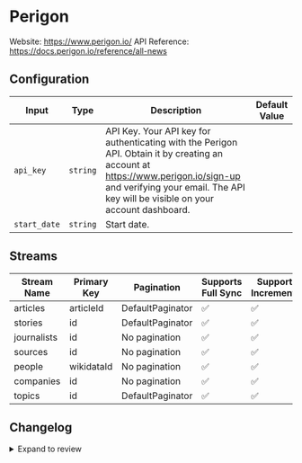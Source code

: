 # Perigon
Website: https://www.perigon.io/
API Reference: https://docs.perigon.io/reference/all-news

## Configuration

| Input | Type | Description | Default Value |
|-------|------|-------------|---------------|
| `api_key` | `string` | API Key. Your API key for authenticating with the Perigon API. Obtain it by creating an account at https://www.perigon.io/sign-up and verifying your email. The API key will be visible on your account dashboard. |  |
| `start_date` | `string` | Start date.  |  |

## Streams
| Stream Name | Primary Key | Pagination | Supports Full Sync | Supports Incremental |
|-------------|-------------|------------|---------------------|----------------------|
| articles | articleId | DefaultPaginator | ✅ |  ✅  |
| stories | id | DefaultPaginator | ✅ |  ✅  |
| journalists | id | No pagination | ✅ |  ✅  |
| sources | id | No pagination | ✅ |  ✅  |
| people | wikidataId | No pagination | ✅ |  ✅  |
| companies | id | No pagination | ✅ |  ✅  |
| topics | id | DefaultPaginator | ✅ |  ✅  |

## Changelog

<details>
  <summary>Expand to review</summary>

| Version          | Date              | Pull Request | Subject        |
|------------------|-------------------|--------------|----------------|
| 0.0.13 | 2025-08-16 | [64984](https://github.com/airbytehq/airbyte/pull/64984) | Update dependencies |
| 0.0.12 | 2025-08-02 | [64182](https://github.com/airbytehq/airbyte/pull/64182) | Update dependencies |
| 0.0.11 | 2025-07-26 | [63839](https://github.com/airbytehq/airbyte/pull/63839) | Update dependencies |
| 0.0.10 | 2025-07-19 | [63422](https://github.com/airbytehq/airbyte/pull/63422) | Update dependencies |
| 0.0.9 | 2025-07-12 | [63167](https://github.com/airbytehq/airbyte/pull/63167) | Update dependencies |
| 0.0.8 | 2025-07-05 | [62578](https://github.com/airbytehq/airbyte/pull/62578) | Update dependencies |
| 0.0.7 | 2025-06-28 | [62326](https://github.com/airbytehq/airbyte/pull/62326) | Update dependencies |
| 0.0.6 | 2025-06-21 | [61873](https://github.com/airbytehq/airbyte/pull/61873) | Update dependencies |
| 0.0.5 | 2025-06-14 | [60076](https://github.com/airbytehq/airbyte/pull/60076) | Update dependencies |
| 0.0.4 | 2025-05-03 | [59090](https://github.com/airbytehq/airbyte/pull/59090) | Update dependencies |
| 0.0.3 | 2025-04-19 | [58522](https://github.com/airbytehq/airbyte/pull/58522) | Update dependencies |
| 0.0.2 | 2025-04-12 | [57891](https://github.com/airbytehq/airbyte/pull/57891) | Update dependencies |
| 0.0.1 | 2025-04-06 | [57494](https://github.com/airbytehq/airbyte/pull/57494) | Initial release by [@btkcodedev](https://github.com/btkcodedev) via Connector Builder |

</details>
